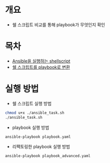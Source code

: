 # 개요
* 쉘 스크립트 비교를 통해 playbook가 무엇인지 확인

# 목차
* [Ansible을 실행하는 shellscript](./ansible_tasks.sh)
* [쉘 스크립트를 playbook로 변환]()

# 실행 방법
* 쉘 스크립트 실행 방법

```bash
chmod u+x ./ansible_task.sh
./ansible_task.sh
```

* playbook 실행 방법

```bash
ansible-playbook playbook.yaml
```

* 리팩토링한 playbook 실행 방법

```bash
ansible-playbook playbook_advanced.yaml
```
